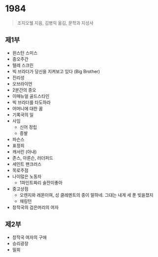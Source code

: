 # 1984
> 조지오웰 지음, 김병익 옮김, 문학과 지성사

## 제1부
- 윈스턴 스미스
- 증오주간
- 텔레 스크린
- 빅 브라더가 당신을 지켜보고 있다 (Big Brother)
- 진리성
- 오브라이언
- 2분간의 증오
- 이매뉴얼 골드스타인
- 빅 브라더를 타도하라
- 어머니에 대한 꿈
- 기록국의 일
- 사임
  - 신어 정립
  - 증발 
- 파슨스
- 표정죄
- 캐서린 (아내)
- 존스, 아론슨, 러더퍼드
- 세인트 팬크러스
- 목로주점
- 나이많은 노동자
   - 1파인트짜리 술잔이좋아
- 중고상점
   - 오렌지와 레몬이여, 성 클레멘트의 종이 말하네. 그대는 내게 세 푼 빚을졌지
   - 채링턴
- 창작국의 검은머리의 여자

## 제2부
- 창작국 여자의 구애
- 승리광장
- 밀회
